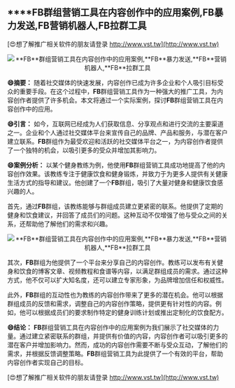 ## ****FB**群组营销工具在内容创作中的应用案例,**FB**暴力发送,**FB**营销机器人,**FB**拉群工具**

[😍想了解推广相关软件的朋友请登录 http://www.vst.tw](http://www.vst.tw)

 <center><img src="https://vst.tw/MP4/tuiguang/png/0.png" alt="**FB**群组营销工具在内容创作中的应用案例,**FB**暴力发送,**FB**营销机器人,**FB**拉群工具"></center>

**😄摘要：**
随着社交媒体的快速发展，内容创作已成为许多企业和个人吸引目标受众的重要手段。在这个过程中，**FB**群组营销工具作为一种强大的推广工具，为内容创作者提供了许多机会。本文将通过一个实际案例，探讨**FB**群组营销工具在内容创作中的应用。

**😄引言：**
如今，互联网已经成为人们获取信息、分享观点和进行交流的主要渠道之一。企业和个人通过社交媒体平台来宣传自己的品牌、产品和服务，与潜在客户建立联系。**FB**群组作为最受欢迎和活跃的社交媒体平台之一，为内容创作者提供了一个独特的机会，以吸引更多的受众并增加其影响力。

**😄案例分析：**
以某个健身教练为例，他使用**FB**群组营销工具成功地提高了他的内容创作效果。该教练专注于健康饮食和健身锻炼，并致力于为更多人提供有关健康生活方式的指导和建议。他创建了一个**FB**群组，吸引了大量对健身和健康饮食感兴趣的人。

首先，通过**FB**群组，该教练能够与群组成员建立更紧密的联系。他提供了定期的健身和饮食建议，并回答了成员们的问题。这种互动不仅增强了他与受众之间的关系，还帮助他了解他们的需求和兴趣。

 <center><img src="https://vst.tw/MP4/tuiguang/png/5.png" alt="**FB**群组营销工具在内容创作中的应用案例,**FB**暴力发送,**FB**营销机器人,**FB**拉群工具"></center>

其次，**FB**群组为他提供了一个平台来分享自己的内容创作。教练可以发布有关健身和饮食的博客文章、视频教程和食谱等内容，以满足群组成员的需求。通过这种方式，他不仅可以扩大知名度，还可以建立专家形象，为品牌增加信任和权威性。

此外，**FB**群组的互动性也为教练的内容创作带来了更多的潜在机会。他可以根据群组成员的反馈和需求，调整自己的内容创作策略，提供更有针对性的内容。例如，他可以根据成员们的要求制作特定的健身训练计划或推出定制化的饮食配方。

**😄结论：**
**FB**群组营销工具在内容创作中的应用案例为我们展示了社交媒体的力量。通过建立紧密联系的群组，并提供有价值的内容，内容创作者可以吸引更多的潜在客户并增加影响力。然而，成功的内容创作需要不断与受众互动，了解他们的需求，并根据反馈调整策略。**FB**群组营销工具为此提供了一个有效的平台，帮助内容创作者实现自己的目标。

[😍想了解推广相关软件的朋友请登录 http://www.vst.tw](http://www.vst.tw)



